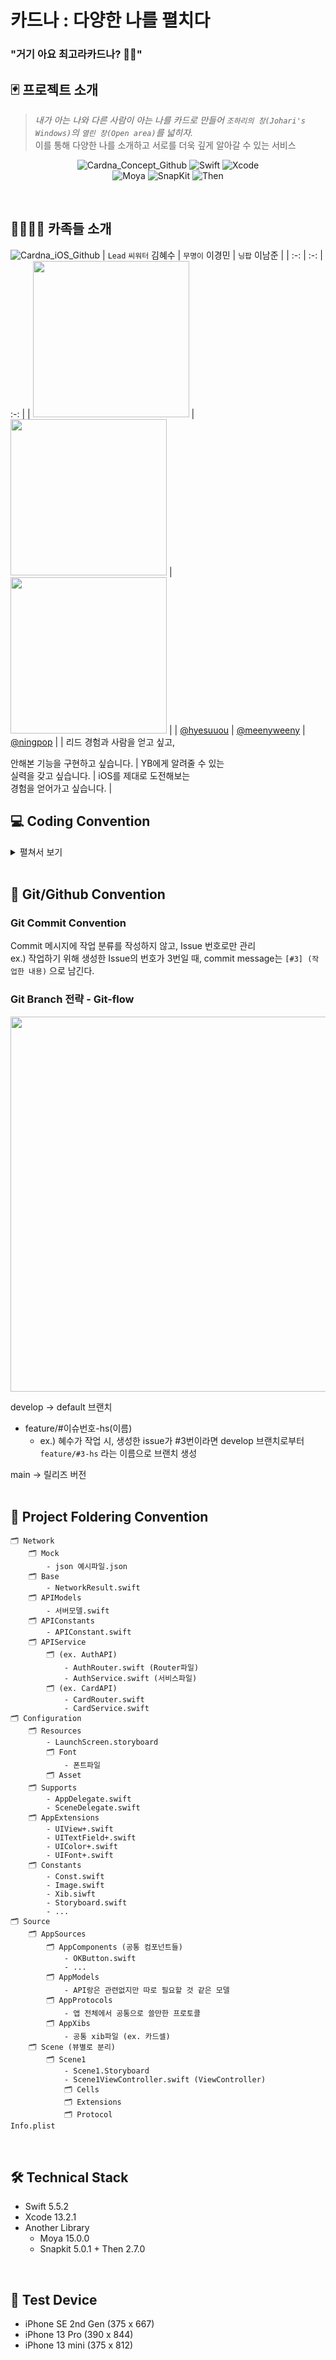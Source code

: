 # 카드나 : 다양한 나를 펼치다
### "거기 아요 최고라카드나? 🎴🎴"

## 🃏 프로젝트 소개
> *내가 아는 나와 다른 사람이 아는 나를 카드로 만들어 `조하리의 창(Johari's Windows)`의 `열린 창(Open area)`를 넓히자.*<br/>
> 이를 통해 다양한 나를 소개하고 서로를 더욱 깊게 알아갈 수 있는 서비스
<div align="center">

![Cardna_Concept_Github](https://user-images.githubusercontent.com/48648026/148782516-b327f8b9-06aa-48d8-8121-5f63b83cdb08.jpeg)
![Swift](https://img.shields.io/badge/swift-v5.5.2-orange?logo=swift) ![Xcode](https://img.shields.io/badge/xcode-v13.2.1-blue?logo=xcode)<br/>
![Moya](https://img.shields.io/badge/Moya-v15.0.0-brightgreen) ![SnapKit](https://img.shields.io/badge/SnapKit-v5.0.1-skyblue) ![Then](https://img.shields.io/badge/Then-v2.7.0-lightgrey)
</div>
<br/>

## 👨‍👩‍👧‍👦 카족들 소개
![Cardna_iOS_Github](https://user-images.githubusercontent.com/48648026/148782952-5e7262af-6244-4fcf-8f89-361709e8e3ee.jpg)
| ```Lead``` ```씨워터``` 김혜수 | ```무명이``` 이경민 | ```닝팝``` 이남준 |
| :-: | :-: | :-: |
| <img src="https://user-images.githubusercontent.com/48648026/148783045-b676033a-a6b9-4afb-8abf-a66d9e537dd5.png" width="250"> | <img src="https://user-images.githubusercontent.com/48648026/148783025-0cff0c36-0b3e-47de-b1a0-3ac6e0e7b180.png" width="250"> | <img src="https://user-images.githubusercontent.com/48648026/148783060-952f18de-ed60-40e3-a872-6411fd8192b6.png" width="250"> |
| [@hyesuuou](https://github.com/hyesuuou) | [@meenyweeny](https://github.com/meenyweeny) | [@ningpop](https://github.com/ningpop) |
| 리드 경험과 사람을 얻고 싶고, <div></div>안해본 기능을 구현하고 싶습니다. | YB에게 알려줄 수 있는 <div></div>실력을 갖고 싶습니다. | iOS를 제대로 도전해보는<div></div>경험을 얻어가고 싶습니다. |
<br/>

## 💻 Coding Convention
<details>
<summary>펼쳐서 보기</summary>

### 코드레이아웃
***들여쓰기 및 띄어쓰기***

- 들여쓰기: 1 Tab
- : 을 쓸 때에는 콜론의 오른쪽에만 공백을 둔다.
    
    ```swift
    let names: [String: String]?
    ```
    

***줄바꿈***

- 모든 파일은 빈 줄로 끝나도록 한다.
- MARK 구문의 위와 아래는 공백이 필요하다.
    
    ```swift
    // MARK: Layout
    
    override func layoutSubviews() {
      // doSomething()
    }
    
    // MARK: Actions
    
    override func menuButtonDidTap() {
      // doSomething()
    }
    ```
    
- 함수 줄바꿈은 다음과 같이 한다.
    
    ```swift
    override func layoutSubviews() {
      // doSomething()
    }
    ```
    
- 함수 정의가 너무 길어지면 다음과 같이 줄바꿈한다.
    
    ```swift
    func collectionView(_ collectionView: UICollectionView,
    			  cellForItemAt indexPath: IndexPath
    				) -> UICollectionViewCell {
      // doSomething()
    }
    ```
    
    파라미터 기준 줄바꿈 → 1개마다 내리고 리턴도 내림
    

***import***

모듈 임포트는 **알파벳 순으로 정렬**합니다. 

내장 프레임워크를 먼저 임포트하고, 빈 줄로 구분하여 서드파티 프레임워크를 임포트합니다.

UIKit과 Foundation 둘다 쓰지 말기 (UIKit안에 Foundation 포함)

```swift
import UIKit

import SwiftyColor
import SwiftyImage
import Then
import URLNavigator
```

### 네이밍

***클래스***

- 클래스 이름에는 UpperCamelCase를 사용합니다.
- 클래스 이름에는 접두사를 붙이지 않습니다.
    
    Prefix
    

***함수***

- 함수 이름에는 lowerCamelCase를 사용합니다.
- Action 함수의 네이밍은 '주어 + 동사 + 목적어' 형태를 사용합니다.
    - Tap(눌렀다 뗌)*은 `UIControlEvents`의 `.touchUpInside`에 대응하고, *Press(누름)*는 `.touchDown`에 대응합니다.
    - *will~*은 특정 행위가 일어나기 직전이고, *did~*는 특정 행위가 일어난 직후입니다.
    - is*~*는 일반적으로 `Bool`을 반환하는 함수에 사용됩니다.
    
    **좋은 예**
    
    ``` swift
    func backButtonDidTap() {
      // ...
    }
    ```
    
    **나쁜 예:**
    
    ```swift
    func back() {
      // ...
    }
    
    func pressBack() {
      // ...
    }
    ```
    

***변수***

- 변수 이름에는 lowerCamelCase를 사용합니다.

***상수***

- 상수 이름에는 lowerCamelCase를 사용합니다.
    
    **좋은 예:**
    
    ``` swift
    let maximumNumberOfLines = 3
    ```
    
    **나쁜 예:**
    
    `let kMaximumNumberOfLines = 3
    let MAX_LINES = 3`
    

***열거형***

- enum의 각 case에는 lowerCamelCase를 사용합니다.
    
    **좋은 예:**
    
    ```swift
    enum Result {
      case .success
      case .failure
    }
    ```
    
    **나쁜 예:**
    
    ```swift
    enum Result {
      case .Success
      case .Failure
    }
    ```
    

***약어***

- 약어로 시작하는 경우 소문자로 표기하고, 그 외의 경우에는 항상 대문자로 표기합니다.
    
    **좋은 예:**
    
    ```swift
      let userID: Int?
      let html: String?
      let websiteURL: URL?
      let urlString: String?
    
    ```
    
    **나쁜 예:**
    
    ```swift
      let userId: Int?
      let HTML: String?
      let websiteUrl: NSURL?
      let URLString: String?
    
    ```
    

***Delegate***

- Delegate 메서드는 프로토콜명으로 네임스페이스를 구분합니다.
    
    **좋은 예:**
    
    ```swift
    protocol UserCellDelegate {
      func userCellDidSetProfileImage(_ cell: UserCell)
      func userCell(_ cell: UserCell, didTapFollowButtonWith user: User)
    }
    ```
    
    **나쁜 예:**
    
    ```swift
    protocol UserCellDelegate {
      func didSetProfileImage()
      func followPressed(user: User)
    
      // `UserCell`이라는 클래스가 존재할 경우 컴파일 에러 발생
      func UserCell(_ cell: UserCell, didTapFollowButtonWith user: User)
    }
    ```
    

### 클로저

- 파라미터와 리턴 타입이 없는 Closure 정의시에는 `() -> Void`를 사용합니다.
    
    **좋은 예:**
    
    ``` swift
    let completionBlock: (() -> Void)?
    ```
    
    **나쁜 예:**
    
    `let completionBlock: (() -> ())?
    let completionBlock: ((Void) -> (Void))?`
    
- Closure 정의시 파라미터에는 괄호를 사용하지 않습니다.
    
    **좋은 예:**
    
    ``` swift
    { operation, responseObject in
      // doSomething()
    }
    ```
    
    **나쁜 예:**
    
    `{ (operation, responseObject) in
      // doSomething()
    }`
    
- Closure 정의시 가능한 경우 타입 정의를 생략합니다.
    
    **좋은 예:**
    
    ``` swift
    ...,
    completion: { finished in
      // doSomething()
    }
    ```
    
    **나쁜 예:**
    
    `...
    completion: { (finished: Bool) -> Void in
      // doSomething()
    }`
    
- Closure 호출시 또다른 유일한 Closure를 마지막 파라미터로 받는 경우, 파라미터 이름을 생략합니다.
    
    **좋은 예:**
    
    ``` swift
    UIView.animate(withDuration: 0.5) {
      // doSomething()
    }
    ```
    
    **나쁜 예:**
    
    `UIView.animate(withDuration: 0.5, animations: { () -> Void in
      // doSomething()
    })`
    

### 클래스와 구조체

- 클래스와 구조체 내부에서는 `self`를 명시적으로 사용합니다. (최대한 쓰자)
- 구조체를 생성할 때에는 Swift 구조체 생성자를 사용합니다.
    
    **좋은 예:**
    
    ``` swift
    let frame = CGRect(x: 0, y: 0, width: 100, height: 100)
    ```
    
    **나쁜 예:**
    
    `let frame = CGRectMake(0, 0, 100, 100)`
    

### 타입

- `Array<T>`와 `Dictionary<T: U>` 보다는 `[T]`, `[T: U]`를 사용합니다.
    
    **좋은 예:**
    
    ``` swift
    var messages: [String]?
    var names: [Int: String]?
    ```
    
    **나쁜 예:**
    
    `var messages: Array<String>?
    var names: Dictionary<Int, String>?`
    

### 주석

- `///`를 사용해서 문서화에 사용되는 주석을 남깁니다.
    
    ```swift
    /// 사용자 프로필을 그려주는 뷰
    class ProfileView: UIView {
    
    	/// 사용자 닉네임을 그려주는 라벨
    	var nameLabel: UILabel!
    }
    ```
    
- `// MARK:-`를 사용해서 연관된 코드를 구분짓습니다.
    
    Objective-C에서 제공하는 `#pragma mark`와 같은 기능으로, 연관된 코드와 그렇지 않은 코드를 구분할 때 사용합니다.
    
    ```swift
    // MARK: - Init
    
    override init(frame: CGRect) {
      // doSomething()
    }
    
    deinit {
      // doSomething()
    }
    
    // MARK: - Layout
    
    override func layoutSubviews() {
      // doSomething()
    }
    
    // MARK: Actions
    
    override func menuButtonDidTap() {
      // doSomething()
    }
    ```
    

### MARK 구문 (ViewController)

- 큰 마크구문 (MARK: - )

```swift
// MARK: - Property
var index = 0
var nameList: [Name]

// MARK: - IBOutlet

// MARK: - VC LifeCycle

// MARK: - Function

// MARK: - Objc Function

// MARK: - IBAction

// MARK: - TableView Extension 

// MARK: - CollectionView Extension**
```

중 필요한 것만 쓰기! 순서는 위와 같이 고정

### 파일이름

약어사용X

ViewController

TableViewCell

CollectionViewCell

### 함수

최대한 단위를 쪼개고, 아래로 내려갈수록 작은 단위

``` swift
func setUI() {
	setNavigationBarUI()
	setTitleUI()
}

func setNavigationBarUI() { 
}

func setTitleUI() {
}
```

collectionview, tableview 초기세팅 

``` swift
func setCV() {
	collectionView.delegate = self
	collectionView.dataSource = self
}

func setTV() {
}
```

생명주기와 관련된 함수 내에는 코드를 작성하지 않음 (함수만작성)

``` swift
~~ viewDidLoad() {
	여긴 함수만!!
	setUI()
	setCV()
}
```

### 뷰컨 파일

**HomeVC**.swift

**HomeVC+Extension**.swift

``` swift
extension HomeVC {

}
```

### 띄어쓰기 공백

의미없는 공백 x

``` swift
func 함수1() {

}

func 함수2() {

}
```
</details>

<br/>

## 🌿 Git/Github Convention
### Git Commit Convention
Commit 메시지에 작업 분류를 작성하지 않고, Issue 번호로만 관리<br/>
ex.) 작업하기 위해 생성한 Issue의 번호가 3번일 때, commit message는 `[#3] (작업한 내용)` 으로 남긴다.
<br/>

### Git Branch 전략 - Git-flow
<img src="https://user-images.githubusercontent.com/48648026/148783471-e57e4436-b143-428d-a95c-ec118fb54694.png" width="600">

develop → default 브랜치

- feature/#이슈번호-hs(이름)
  - ex.) 혜수가 작업 시, 생성한 issue가 #3번이라면 develop 브랜치로부터 `feature/#3-hs` 라는 이름으로 브랜치 생성

main → 릴리즈 버전
<br/>
<br/>

## 📂 Project Foldering Convention
```
🗂 Network
    🗂 Mock
        - json 예시파일.json
    🗂 Base
        - NetworkResult.swift
    🗂 APIModels
        - 서버모델.swift
    🗂 APIConstants
        - APIConstant.swift
    🗂 APIService
        🗂 (ex. AuthAPI)
            - AuthRouter.swift (Router파일)
            - AuthService.swift (서비스파일)
        🗂 (ex. CardAPI)
            - CardRouter.swift
            - CardService.swift
🗂 Configuration
    🗂 Resources
        - LaunchScreen.storyboard
        🗂 Font
            - 폰트파일
        🗂 Asset
    🗂 Supports
        - AppDelegate.swift
        - SceneDelegate.swift
    🗂 AppExtensions
        - UIView+.swift
        - UITextField+.swift
        - UIColor+.swift
        - UIFont+.swift
    🗂 Constants
        - Const.swift
        - Image.swift
        - Xib.siwft
        - Storyboard.swift
        - ...
🗂 Source
    🗂 AppSources
        🗂 AppComponents (공통 컴포넌트들)
            - OKButton.swift
            - ... 
        🗂 AppModels
            - API랑은 관련없지만 따로 필요할 것 같은 모델
        🗂 AppProtocols
            - 앱 전체에서 공통으로 쓸만한 프로토콜
        🗂 AppXibs
            - 공통 xib파일 (ex. 카드셀)
    🗂 Scene (뷰별로 분리)
        🗂 Scene1
            - Scene1.Storyboard
            - Scene1ViewController.swift (ViewController)
            🗂 Cells
            🗂 Extensions
            🗂 Protocol
Info.plist
```
<br/>

## 🛠 Technical Stack
- Swift 5.5.2
- Xcode 13.2.1
- Another Library
  - Moya 15.0.0
  - Snapkit 5.0.1 + Then 2.7.0
<br/>

## 📱 Test Device
- iPhone SE 2nd Gen (375 x 667)
- iPhone 13 Pro (390 x 844)
- iPhone 13 mini (375 x 812)
<br/>
